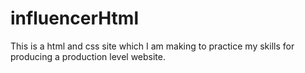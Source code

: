 # influencerHtml
This is a html and css site which I am making to practice my skills for producing a production level website.

